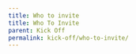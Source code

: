 ```yaml
---
title: Who to invite
title: Who To Invite
parent: Kick Off
permalink: kick-off/who-to-invite/
---
```


